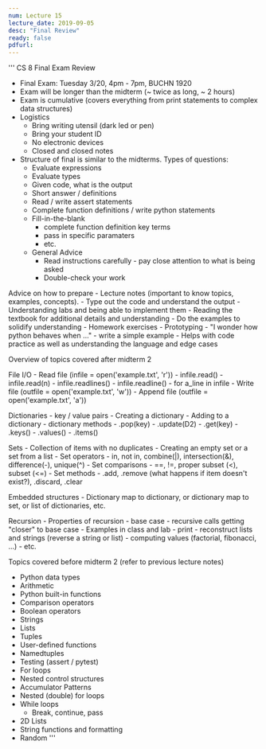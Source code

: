 ```yaml
---
num: Lecture 15
lecture_date: 2019-09-05
desc: "Final Review"
ready: false
pdfurl:
---
```


''' CS 8 Final Exam Review
- Final Exam: Tuesday 3/20, 4pm - 7pm, BUCHN 1920
- Exam will be longer than the midterm (~ twice as long, ~ 2 hours)
- Exam is cumulative (covers everything from print statements
to complex data structures)
- Logistics
    - Bring writing utensil (dark led or pen)
    - Bring your student ID
    - No electronic devices
    - Closed and closed notes
- Structure of final is similar to the midterms. Types of questions:
    - Evaluate expressions
    - Evaluate types
    - Given code, what is the output
    - Short answer / definitions
    - Read / write assert statements
    - Complete function definitions / write python statements
    - Fill-in-the-blank
        - complete function definition key terms
        - pass in specific paramaters
        - etc.
    - General Advice
        - Read instructions carefully - pay close attention to
        what is being asked
        - Double-check your work

Advice on how to prepare
    - Lecture notes (important to know topics, examples,
    concepts).
        - Type out the code and understand the output
    - Understanding labs and being able to implement them
    - Reading the textbook for additional details and
    understanding
        - Do the examples to solidify understanding
    - Homework exercises
    - Prototyping - "I wonder how python behaves when ..."
        - write a simple example
        - Helps with code practice as well as understanding the
        language and edge cases

Overview of topics covered after midterm 2

File I/O
    - Read file (infile = open('example.txt', 'r'))
        - infile.read()
        - infile.read(n)
        - infile.readlines()
        - infile.readline()
        - for a_line in infile
    - Write file (outfile = open('example.txt', 'w'))
    - Append file (outfile = open('example.txt', 'a'))

Dictionaries
    - key / value pairs
    - Creating a dictionary
    - Adding to a dictionary
    - dictionary methods
        - .pop(key)
        - .update(D2)
        - .get(key)
        - .keys()
        - .values()
        - .items()

Sets
    - Collection of items with no duplicates
    - Creating an empty set or a set from a list
    - Set operators
        - in, not in, combine(|), intersection(&), difference(-),
        unique(^)
    - Set comparisons
        - ==, !=, proper subset (<), subset (<=)
    - Set methods
        - .add, .remove (what happens if item doesn't exist?),
        .discard, .clear

Embedded structures
    - Dictionary map to dictionary, or dictionary map to set,
    or list of dictionaries, etc.

Recursion
    - Properties of recursion
        - base case
        - recursive calls getting "closer" to base case
    - Examples in class and lab
        - print
        - reconstruct lists and strings (reverse a string or list)
        - computing values (factorial, fibonacci, ...)
        - etc.

Topics covered before midterm 2 (refer to previous lecture notes)
- Python data types
- Arithmetic
- Python built-in functions
- Comparison operators
- Boolean operators
- Strings
- Lists
- Tuples
- User-defined functions
- Namedtuples
- Testing (assert / pytest)
- For loops
- Nested control structures
- Accumulator Patterns
- Nested (double) for loops
- While loops
    - Break, continue, pass
- 2D Lists
- String functions and formatting
- Random
'''
```